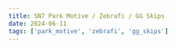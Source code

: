 ```yaml
---
title: SN7 Park Motive / Zebrafi / GG Skips
date: 2024-06-11 
tags: ['park_motive', 'zebrafi', 'gg_skips']
---
```

